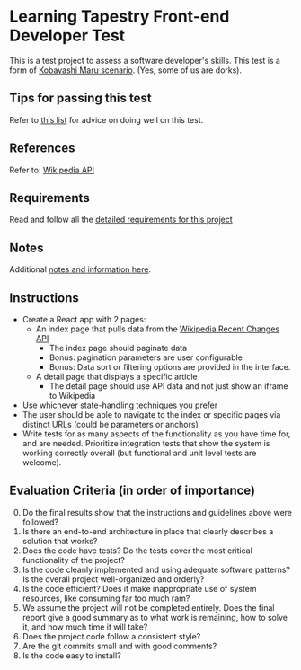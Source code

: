 # Learning Tapestry Front-end Developer Test

This is a test project to assess a software developer's skills. This test is a form of [Kobayashi Maru scenario](https://en.wikipedia.org/wiki/Kobayashi_Maru). (Yes, some of us are dorks).

## Tips for passing this test
Refer to [this list](https://github.com/learningtapestry/learning-tapestry-developer-test/blob/front-end/detailed-requirements.md#tips-for-passing-this-test) for advice on doing well on this test.

## References

Refer to: [Wikipedia API](https://www.mediawiki.org/wiki/API:Main_page)

## Requirements

Read and follow all the [detailed requirements for this project](https://github.com/learningtapestry/learning-tapestry-developer-test/blob/front-end/detailed-requirements.md#detailed-requirements)

## Notes

Additional [notes and information here](https://github.com/learningtapestry/learning-tapestry-developer-test/blob/front-end/detailed-requirements.md#notes).

## Instructions

- Create a React app with 2 pages:
  - An index page that pulls data from the [Wikipedia Recent Changes API](https://en.wikipedia.org/w/api.php?action=query&list=recentchanges&format=json&rcstart=2019-08-29T10:59:20Z&rcnamespace=0&rcshow=!minor%7C!bot%7C!anon%7C!redirect&rclimit=500&rcdir=newer)
     - The index page should paginate data 
     - Bonus: pagination parameters are user configurable
     - Bonus: Data sort or filtering options are provided in the interface.
  - A detail page that displays a specific article
     - The detail page should use API data and not just show an iframe to Wikipedia
- Use whichever state-handling techniques you prefer
- The user should be able to navigate to the index or specific pages via distinct URLs (could be parameters or anchors)
- Write tests for as many aspects of the functionality as you have time for, and are needed. Prioritize integration tests that show the system is working correctly overall (but functional and unit level tests are welcome).


## Evaluation Criteria (in order of importance)

0. Do the final results show that the instructions and guidelines above were followed?
1. Is there an end-to-end architecture in place that clearly describes a solution that works?
2. Does the code have tests? Do the tests cover the most critical functionality of the project?
3. Is the code cleanly implemented and using adequate software patterns? Is the overall project well-organized and orderly?
4. Is the code efficient? Does it make inappropriate use of system resources, like consuming far too much ram?
5. We assume the project will not be completed entirely. Does the final report give a good summary as to what work is remaining, how to solve it, and how much time it will take?
6. Does the project code follow a consistent style?
7. Are the git commits small and with good comments?
8. Is the code easy to install?
